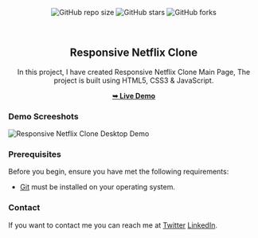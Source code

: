 <div align="center">
  
  ![GitHub repo size](https://img.shields.io/github/repo-size/jainmanan2409/responsive-netflix-clone)
  ![GitHub stars](https://img.shields.io/github/stars/jainmanan2409/responsive-netflix-clone)
  ![GitHub forks](https://img.shields.io/github/forks/jainmanan2409/responsive-netflix-clone?style=social)
 
  <br />

  <h2 align="center">Responsive Netflix Clone</h2>

  In this project, I have created Responsive Netflix Clone Main Page, The project is built using HTML5, CSS3 & JavaScript.

  <a href="https://jainmanan2409.github.io/responsive-netflix-clone/"><strong>➥ Live Demo</strong></a>

</div>

### Demo Screeshots

![Responsive Netflix Clone Desktop Demo](./readme-images/Responsive-Movie-Website.png "Desktop Demo")

### Prerequisites

Before you begin, ensure you have met the following requirements:

* [Git](https://git-scm.com/downloads "Download Git") must be installed on your operating system.


### Contact

If you want to contact me you can reach me at [Twitter](https://www.twitter.com/manannnn___)   [LinkedIn](www.linkedin.com/in/jainmanan2409).

